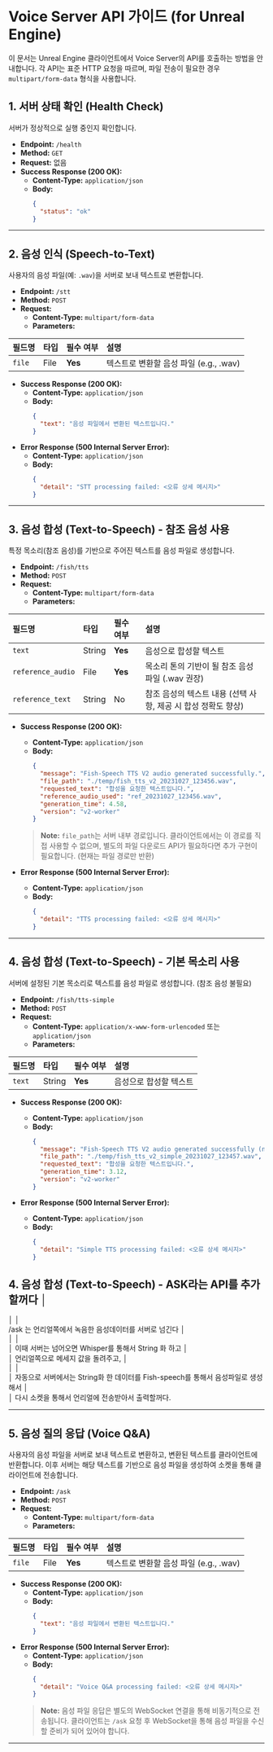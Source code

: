# Voice Server API 가이드 (for Unreal Engine)

이 문서는 Unreal Engine 클라이언트에서 Voice Server의 API를 호출하는 방법을 안내합니다. 각 API는 표준 HTTP 요청을 따르며, 파일 전송이 필요한 경우 `multipart/form-data` 형식을 사용합니다.

## 1. 서버 상태 확인 (Health Check)

서버가 정상적으로 실행 중인지 확인합니다.

-   **Endpoint:** `/health`
-   **Method:** `GET`
-   **Request:** 없음
-   **Success Response (200 OK):**
    -   **Content-Type:** `application/json`
    -   **Body:**
        ```json
        {
          "status": "ok"
        }
        ```

---

## 2. 음성 인식 (Speech-to-Text)

사용자의 음성 파일(예: `.wav`)을 서버로 보내 텍스트로 변환합니다.

-   **Endpoint:** `/stt`
-   **Method:** `POST`
-   **Request:**
    -   **Content-Type:** `multipart/form-data`
    -   **Parameters:**

| 필드명 | 타입 | 필수 여부 | 설명                                  |
| :----- | :--- | :-------- | :------------------------------------ |
| `file` | File | **Yes**   | 텍스트로 변환할 음성 파일 (e.g., .wav) |

-   **Success Response (200 OK):**
    -   **Content-Type:** `application/json`
    -   **Body:**
        ```json
        {
          "text": "음성 파일에서 변환된 텍스트입니다."
        }
        ```
-   **Error Response (500 Internal Server Error):**
    -   **Content-Type:** `application/json`
    -   **Body:**
        ```json
        {
          "detail": "STT processing failed: <오류 상세 메시지>"
        }
        ```

---

## 3. 음성 합성 (Text-to-Speech) - 참조 음성 사용

특정 목소리(참조 음성)를 기반으로 주어진 텍스트를 음성 파일로 생성합니다.

-   **Endpoint:** `/fish/tts`
-   **Method:** `POST`
-   **Request:**
    -   **Content-Type:** `multipart/form-data`
    -   **Parameters:**

| 필드명            | 타입   | 필수 여부 | 설명                                                              |
| :---------------- | :----- | :-------- | :---------------------------------------------------------------- |
| `text`            | String | **Yes**   | 음성으로 합성할 텍스트                                            |
| `reference_audio` | File   | **Yes**   | 목소리 톤의 기반이 될 참조 음성 파일 (.wav 권장)                  |
| `reference_text`  | String | No        | 참조 음성의 텍스트 내용 (선택 사항, 제공 시 합성 정확도 향상) |

-   **Success Response (200 OK):**
    -   **Content-Type:** `application/json`
    -   **Body:**
        ```json
        {
          "message": "Fish-Speech TTS V2 audio generated successfully.",
          "file_path": "./temp/fish_tts_v2_20231027_123456.wav",
          "requested_text": "합성을 요청한 텍스트입니다.",
          "reference_audio_used": "ref_20231027_123456.wav",
          "generation_time": 4.58,
          "version": "v2-worker"
        }
        ```
    > **Note:** `file_path`는 서버 내부 경로입니다. 클라이언트에서는 이 경로를 직접 사용할 수 없으며, 별도의 파일 다운로드 API가 필요하다면 추가 구현이 필요합니다. (현재는 파일 경로만 반환)

-   **Error Response (500 Internal Server Error):**
    -   **Content-Type:** `application/json`
    -   **Body:**
        ```json
        {
          "detail": "TTS processing failed: <오류 상세 메시지>"
        }
        ```

---

## 4. 음성 합성 (Text-to-Speech) - 기본 목소리 사용

서버에 설정된 기본 목소리로 텍스트를 음성 파일로 생성합니다. (참조 음성 불필요)

-   **Endpoint:** `/fish/tts-simple`
-   **Method:** `POST`
-   **Request:**
    -   **Content-Type:** `application/x-www-form-urlencoded` 또는 `application/json`
    -   **Parameters:**

| 필드명 | 타입   | 필수 여부 | 설명                   |
| :----- | :----- | :-------- | :--------------------- |
| `text` | String | **Yes**   | 음성으로 합성할 텍스트 |

-   **Success Response (200 OK):**
    -   **Content-Type:** `application/json`
    -   **Body:**
        ```json
        {
          "message": "Fish-Speech TTS V2 audio generated successfully (no reference audio).",
          "file_path": "./temp/fish_tts_v2_simple_20231027_123457.wav",
          "requested_text": "합성을 요청한 텍스트입니다.",
          "generation_time": 3.12,
          "version": "v2-worker"
        }
        ```

-   **Error Response (500 Internal Server Error):**
    -   **Content-Type:** `application/json`
    -   **Body:**
        ```json
        {
          "detail": "Simple TTS processing failed: <오류 상세 메시지>"
        }
        ```


## 4. 음성 합성 (Text-to-Speech) - ASK라는 API를 추가할꺼다                                                                                                                                                                                                                                                 │                              
│                                                                                                                                                                                                                                                                            │                              
/ask 는 언리얼쪽에서 녹음한 음성데이터를 서버로 넘긴다                                                                                                                                                                                                                    │                              
│                                                                                                                                                                                                                                                                            │                              
│   이때 서버는 넘어오면 Whisper를 통해서 String 화 하고                                                                                                                                                                                                                 │                              
│   언리얼쪽으로 메세지 값을 돌려주고,                                                                                                                                                                                                                                       │                              
│                                                                                                                                                                                                                                                                            │                              
│   자동으로 서버에서는 String화 한 데이터를 Fish-speech를 통해서 음성파일로 생성해서                                                                                                                                                                                        │                              
│   다시 소켓을 통해서 언리얼에 전송받아서 출력할꺼다.

---

## 5. 음성 질의 응답 (Voice Q&A)

사용자의 음성 파일을 서버로 보내 텍스트로 변환하고, 변환된 텍스트를 클라이언트에 반환합니다. 이후 서버는 해당 텍스트를 기반으로 음성 파일을 생성하여 소켓을 통해 클라이언트에 전송합니다.

-   **Endpoint:** `/ask`
-   **Method:** `POST`
-   **Request:**
    -   **Content-Type:** `multipart/form-data`
    -   **Parameters:**

| 필드명 | 타입 | 필수 여부 | 설명                                  |
| :----- | :--- | :-------- | :------------------------------------ |
| `file` | File | **Yes**   | 텍스트로 변환할 음성 파일 (e.g., .wav) |

-   **Success Response (200 OK):**
    -   **Content-Type:** `application/json`
    -   **Body:**
        ```json
        {
          "text": "음성 파일에서 변환된 텍스트입니다."
        }
        ```
-   **Error Response (500 Internal Server Error):**
    -   **Content-Type:** `application/json`
    -   **Body:**
        ```json
        {
          "detail": "Voice Q&A processing failed: <오류 상세 메시지>"
        }
        ```
    > **Note:** 음성 파일 응답은 별도의 WebSocket 연결을 통해 비동기적으로 전송됩니다. 클라이언트는 `/ask` 요청 후 WebSocket을 통해 음성 파일을 수신할 준비가 되어 있어야 합니다.

---